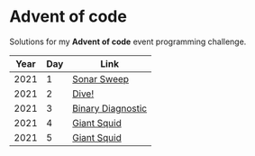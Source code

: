 # Advent of code

Solutions for my **Advent of code** event programming challenge.

| Year  | Day | Link | 
| ------------- | ------------- | ------------- |
| 2021 | 1 | [Sonar Sweep](https://adventofcode.com/2021/day/1) |
| 2021 | 2 | [Dive!](https://adventofcode.com/2021/day/2) |
| 2021 | 3 | [Binary Diagnostic](https://adventofcode.com/2021/day/3)
| 2021 | 4 | [Giant Squid](https://adventofcode.com/2021/day/4)
| 2021 | 5 | [Giant Squid](https://adventofcode.com/2021/day/5)
